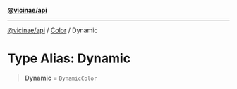 [**@vicinae/api**](../../../../README.md)

***

[@vicinae/api](../../../../README.md) / [Color](../README.md) / Dynamic

# Type Alias: Dynamic

> **Dynamic** = `DynamicColor`
